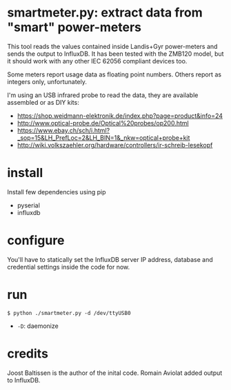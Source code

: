 # smartmeter.py: extract data from "smart" power-meters

This tool reads the values contained inside Landis+Gyr
power-meters and sends the output to InfluxDB. It has been 
tested with the ZMB120 model, but it should work with any
other IEC 62056 compliant devices too.

Some meters report usage data as floating point numbers.
Others report as integers only, unfortunately.

I'm using an USB infrared probe to read the data, they are
available assembled or as DIY kits:

* https://shop.weidmann-elektronik.de/index.php?page=product&info=24
* http://www.optical-probe.de/Optical%20probes/op200.html
* https://www.ebay.ch/sch/i.html?_sop=15&LH_PrefLoc=2&LH_BIN=1&_nkw=optical+probe+kit
* http://wiki.volkszaehler.org/hardware/controllers/ir-schreib-lesekopf

# install

Install few dependencies using pip

* pyserial
* influxdb

# configure

You'll have to statically set the InfluxDB server IP address,
database and credential settings inside the code for now.

# run

``$ python ./smartmeter.py -d /dev/ttyUSB0``

* ``-D``:  daemonize

# credits

Joost Baltissen is the author of the inital code.
Romain Aviolat added output to InfluxDB.
